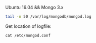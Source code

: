 Ubuntu 16.04 && Mongo 3.x

```bash
tail -n 50 /var/log/mongodb/mongod.log
```

Get location of logfile:

```
cat /etc/mongod.conf
```
